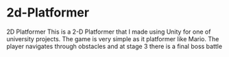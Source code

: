 # 2d-Platformer
2D Platformer
This is a 2-D Platformer that I made using Unity for one of university projects.
The game is very simple as it platformer like Mario.
The player navigates through obstacles and at stage 3 there is a final boss battle
